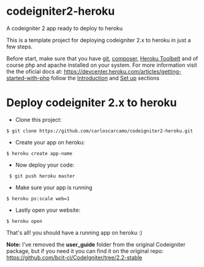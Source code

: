 # codeigniter2-heroku
A codeigniter 2 app ready to deploy to heroku

This is a template project for deploying codeigniter 2.x to heroku in just a few steps.

Before start, make sure that you have [git](http://git-scm.com/book/en/v2/Getting-Started-Installing-Git), [composer](https://getcomposer.org/), [Heroku Toolbelt](https://toolbelt.heroku.com/) 
and of course php and apache installed on your system.
For more information visit the the oficial docs at: https://devcenter.heroku.com/articles/getting-started-with-php
follow the [Introduction](https://devcenter.heroku.com/articles/getting-started-with-php#introduction) and [Set up](https://devcenter.heroku.com/articles/getting-started-with-php#set-up) sections

# Deploy codeigniter 2.x to heroku
* Clone this project:
  
```
$ git clone https://github.com/carloscarcamo/codeigniter2-heroku.git
```

* Create your app on heroku:

```
$ heroku create app-name
```

* Now deploy your code:

```
 $ git push heroku master
```

* Make sure your app is running 

```
$ heroku ps:scale web=1
```

* Lastly open your website:

```
$ heroku open
```

That's all! you should have a running app on heroku :)

__Note:__ I've removed the __user_guide__ folder from the original Codeigniter package, but if you need it you can find it on the original repo: https://github.com/bcit-ci/CodeIgniter/tree/2.2-stable 
